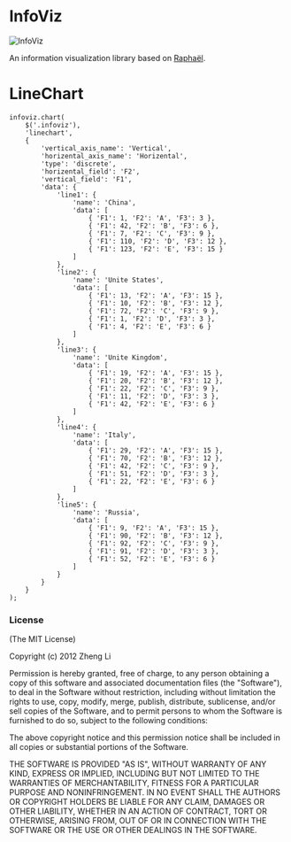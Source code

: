 InfoViz
=======

![InfoViz](http://infoviz.org/images/infoviz_logo_small.png)

An information visualization library based on [Raphaël](http://raphaeljs.com/).

# LineChart

	infoviz.chart(
		$('.infoviz'), 
		'linechart', 
		{
			'vertical_axis_name': 'Vertical',
			'horizental_axis_name': 'Horizental',
			'type': 'discrete',
			'horizental_field': 'F2',
			'vertical_field': 'F1',
			'data': {
				'line1': {
					'name': 'China',
					'data': [
						{ 'F1': 1, 'F2': 'A', 'F3': 3 },
						{ 'F1': 42, 'F2': 'B', 'F3': 6 },
						{ 'F1': 7, 'F2': 'C', 'F3': 9 },
						{ 'F1': 110, 'F2': 'D', 'F3': 12 },
						{ 'F1': 123, 'F2': 'E', 'F3': 15 }
					]
				},
				'line2': {
					'name': 'Unite States',
					'data': [
						{ 'F1': 13, 'F2': 'A', 'F3': 15 },
						{ 'F1': 10, 'F2': 'B', 'F3': 12 },
						{ 'F1': 72, 'F2': 'C', 'F3': 9 },
						{ 'F1': 1, 'F2': 'D', 'F3': 3 },
						{ 'F1': 4, 'F2': 'E', 'F3': 6 }
					]
				},
				'line3': {
					'name': 'Unite Kingdom',
					'data': [
						{ 'F1': 19, 'F2': 'A', 'F3': 15 },
						{ 'F1': 20, 'F2': 'B', 'F3': 12 },
						{ 'F1': 22, 'F2': 'C', 'F3': 9 },
						{ 'F1': 11, 'F2': 'D', 'F3': 3 },
						{ 'F1': 42, 'F2': 'E', 'F3': 6 }
					]
				},
				'line4': {
					'name': 'Italy',
					'data': [
						{ 'F1': 29, 'F2': 'A', 'F3': 15 },
						{ 'F1': 70, 'F2': 'B', 'F3': 12 },
						{ 'F1': 42, 'F2': 'C', 'F3': 9 },
						{ 'F1': 51, 'F2': 'D', 'F3': 3 },
						{ 'F1': 22, 'F2': 'E', 'F3': 6 }
					]
				},
				'line5': {
					'name': 'Russia',
					'data': [
						{ 'F1': 9, 'F2': 'A', 'F3': 15 },
						{ 'F1': 90, 'F2': 'B', 'F3': 12 },
						{ 'F1': 92, 'F2': 'C', 'F3': 9 },
						{ 'F1': 91, 'F2': 'D', 'F3': 3 },
						{ 'F1': 52, 'F2': 'E', 'F3': 6 }
					]
				}
			}
		}
	);

### License

(The MIT License)

Copyright (c) 2012 Zheng Li

Permission is hereby granted, free of charge, to any person obtaining a copy of this software and associated documentation files (the "Software"), to deal in the Software without restriction, including without limitation the rights to use, copy, modify, merge, publish, distribute, sublicense, and/or sell copies of the Software, and to permit persons to whom the Software is furnished to do so, subject to the following conditions:

The above copyright notice and this permission notice shall be included in all copies or substantial portions of the Software.

THE SOFTWARE IS PROVIDED "AS IS", WITHOUT WARRANTY OF ANY KIND, EXPRESS OR IMPLIED, INCLUDING BUT NOT LIMITED TO THE WARRANTIES OF MERCHANTABILITY, FITNESS FOR A PARTICULAR PURPOSE AND NONINFRINGEMENT. IN NO EVENT SHALL THE AUTHORS OR COPYRIGHT HOLDERS BE LIABLE FOR ANY CLAIM, DAMAGES OR OTHER LIABILITY, WHETHER IN AN ACTION OF CONTRACT, TORT OR OTHERWISE, ARISING FROM, OUT OF OR IN CONNECTION WITH THE SOFTWARE OR THE USE OR OTHER DEALINGS IN THE SOFTWARE.